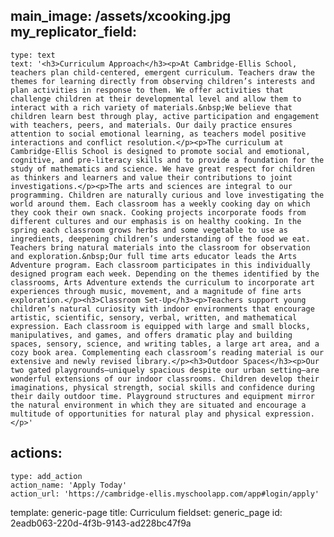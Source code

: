 main_image: /assets/xcooking.jpg
my_replicator_field:
  -
    type: text
    text: '<h3>Curriculum Approach</h3><p>At Cambridge-Ellis School, teachers plan child-centered, emergent curriculum. Teachers draw the themes for learning directly from observing children’s interests and plan activities in response to them. We offer activities that challenge children at their developmental level and allow them to interact with a rich variety of materials.&nbsp;We believe that children learn best through play, active participation and engagement with teachers, peers, and materials. Our daily practice ensures attention to social emotional learning, as teachers model positive interactions and conflict resolution.</p><p>The curriculum at Cambridge-Ellis School is designed to promote social and emotional, cognitive, and pre-literacy skills and to provide a foundation for the study of mathematics and science. We have great respect for children as thinkers and learners and value their contributions to joint investigations.</p><p>The arts and sciences are integral to our programming. Children are naturally curious and love investigating the world around them. Each classroom has a weekly cooking day on which they cook their own snack. Cooking projects incorporate foods from different cultures and our emphasis is on healthy cooking. In the spring each classroom grows herbs and some vegetable to use as ingredients, deepening children’s understanding of the food we eat. Teachers bring natural materials into the classroom for observation and exploration.&nbsp;Our full time arts educator leads the Arts Adventure program. Each classroom participates in this individually designed program each week. Depending on the themes identified by the classrooms, Arts Adventure extends the curriculum to incorporate art experiences through music, movement, and a magnitude of fine arts exploration.</p><h3>Classroom Set-Up</h3><p>Teachers support young children’s natural curiosity with indoor environments that encourage artistic, scientific, sensory, verbal, written, and mathematical expression. Each classroom is equipped with large and small blocks, manipulatives, and games, and offers dramatic play and building spaces, sensory, science, and writing tables, a large art area, and a cozy book area. Complementing each classroom’s reading material is our extensive and newly revised library.</p><h3>Outdoor Spaces</h3><p>Our two gated playgrounds—uniquely spacious despite our urban setting—are wonderful extensions of our indoor classrooms. Children develop their imaginations, physical strength, social skills and confidence during their daily outdoor time. Playground structures and equipment mirror the natural environment in which they are situated and encourage a multitude of opportunities for natural play and physical expression.</p>'
actions:
  -
    type: add_action
    action_name: 'Apply Today'
    action_url: 'https://cambridge-ellis.myschoolapp.com/app#login/apply'
template: generic-page
title: Curriculum
fieldset: generic_page
id: 2eadb063-220d-4f3b-9143-ad228bc47f9a
